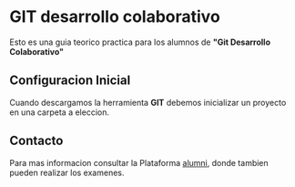 # GIT desarrollo colaborativo

Esto es una guia teorico practica para los alumnos de __"Git Desarrollo Colaborativo"__

## Configuracion Inicial

Cuando descargamos la herramienta __GIT__ debemos inicializar un proyecto en una carpeta a eleccion.


## Contacto
Para mas informacion consultar la Plataforma [alumni](https://alumni.education), donde tambien pueden realizar los examenes.